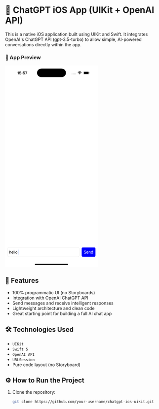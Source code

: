 # 🤖 ChatGPT iOS App (UIKit + OpenAI API)

This is a native iOS application built using UIKit and Swift. It integrates OpenAI's ChatGPT API (gpt-3.5-turbo) to allow simple, AI-powered conversations directly within the app.


<h3>📱  App Preview</h3>
<img src="https://github.com/LauroMarinho/ChatGPTApp/blob/e425eb8ed790882dfef0f8ecdfd2bbad04472f99/Simulator%20Screenshot%20-%20iPhone%2016%20Pro%20-%202025-04-07%20at%2015.57.13.png" alt="App screenshot" width="300">


## 📱 Features

- 100% programmatic UI (no Storyboards)
- Integration with OpenAI ChatGPT API
- Send messages and receive intelligent responses
- Lightweight architecture and clean code
- Great starting point for building a full AI chat app

## 🛠 Technologies Used

- `UIKit`
- `Swift 5`
- `OpenAI API`
- `URLSession`
- Pure code layout (no Storyboard)

## ⚙️ How to Run the Project

1. Clone the repository:
   ```bash
   git clone https://github.com/your-username/chatgpt-ios-uikit.git
